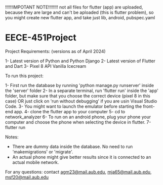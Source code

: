 !!!!!!IMPOTANT NOTE!!!!!!!!
not all files for flutter (app) are uploaded, because they are large and can't be aploaded (this is flutter problem), so you might create new flutter app, and take just lib, android, pubspec.yaml

# EECE-451Project
Project Requirements:
(versions as of April 2024)

1- Latest version of Python and Python Django
2- Latest version of Flutter and Dart
3- Pixel 8 API Vanilla Icecream

To run this project:

1- First run the database by running 'python manage.py runserver' inside the 'server' folder
2- In a separate terminal, run 'flutter run' inside the 'app' folder, but make sure that you choose the correct device (pixel 8 in this case) OR just click on 'run without debugging' if you are usin Visual Studio Code.
3- You might want to launch the emulator before starting the front-end app.
4- clone the flutter app to your computer
5- cd to network_analyzer
6- To run on an android phone, plug your phone your computer and choose the phone when selecting the device in flutter.
7-flutter run

Notes:

- There are dummy data inside the database. No need to run 'makemigrations' or 'migrate'.
- An actual phone might give better results since it is connected to an actual mobile network.

For any questions: contact agm23@mail.aub.edu, mja65@mail.aub.edu, msf20@mail.aub.edu
